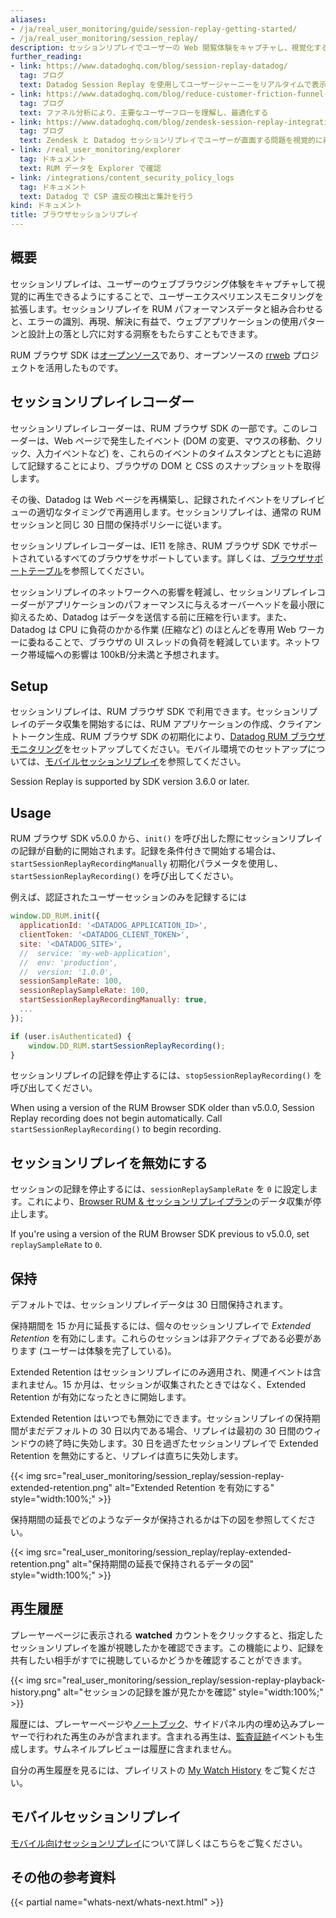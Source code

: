 ```yaml
---
aliases:
- /ja/real_user_monitoring/guide/session-replay-getting-started/
- /ja/real_user_monitoring/session_replay/
description: セッションリプレイでユーザーの Web 閲覧体験をキャプチャし、視覚化する方法について説明します。
further_reading:
- link: https://www.datadoghq.com/blog/session-replay-datadog/
  tag: ブログ
  text: Datadog Session Replay を使用してユーザージャーニーをリアルタイムで表示
- link: https://www.datadoghq.com/blog/reduce-customer-friction-funnel-analysis/
  tag: ブログ
  text: ファネル分析により、主要なユーザーフローを理解し、最適化する
- link: https://www.datadoghq.com/blog/zendesk-session-replay-integration/
  tag: ブログ
  text: Zendesk と Datadog セッションリプレイでユーザーが直面する問題を視覚的に再生する
- link: /real_user_monitoring/explorer
  tag: ドキュメント
  text: RUM データを Explorer で確認
- link: /integrations/content_security_policy_logs
  tag: ドキュメント
  text: Datadog で CSP 違反の検出と集計を行う
kind: ドキュメント
title: ブラウザセッションリプレイ
---
```


## 概要

セッションリプレイは、ユーザーのウェブブラウジング体験をキャプチャして視覚的に再生できるようにすることで、ユーザーエクスペリエンスモニタリングを拡張します。セッションリプレイを RUM パフォーマンスデータと組み合わせると、エラーの識別、再現、解決に有益で、ウェブアプリケーションの使用パターンと設計上の落とし穴に対する洞察をもたらすこともできます。

RUM ブラウザ SDK は[オープンソース][1]であり、オープンソースの [rrweb][2] プロジェクトを活用したものです。

## セッションリプレイレコーダー

セッションリプレイレコーダーは、RUM ブラウザ SDK の一部です。このレコーダーは、Web ページで発生したイベント (DOM の変更、マウスの移動、クリック、入力イベントなど) を、これらのイベントのタイムスタンプとともに追跡して記録することにより、ブラウザの DOM と CSS のスナップショットを取得します。

その後、Datadog は Web ページを再構築し、記録されたイベントをリプレイビューの適切なタイミングで再適用します。セッションリプレイは、通常の RUM セッションと同じ 30 日間の保持ポリシーに従います。

セッションリプレイレコーダーは、IE11 を除き、RUM ブラウザ SDK でサポートされているすべてのブラウザをサポートしています。詳しくは、[ブラウザサポートテーブル][3]を参照してください。

セッションリプレイのネットワークへの影響を軽減し、セッションリプレイレコーダーがアプリケーションのパフォーマンスに与えるオーバーヘッドを最小限に抑えるため、Datadog はデータを送信する前に圧縮を行います。また、Datadog は CPU に負荷のかかる作業 (圧縮など) のほとんどを専用 Web ワーカーに委ねることで、ブラウザの UI スレッドの負荷を軽減しています。ネットワーク帯域幅への影響は 100kB/分未満と予想されます。

## Setup

セッションリプレイは、RUM ブラウザ SDK で利用できます。セッションリプレイのデータ収集を開始するには、RUM アプリケーションの作成、クライアントトークン生成、RUM ブラウザ SDK の初期化により、[Datadog RUM ブラウザモニタリング][4]をセットアップしてください。モバイル環境でのセットアップについては、[モバイルセッションリプレイ][5]を参照してください。

<div class="alert alert-info">Session Replay is supported by SDK version 3.6.0 or later.</div>

## Usage

RUM ブラウザ SDK v5.0.0 から、`init()` を呼び出した際にセッションリプレイの記録が自動的に開始されます。記録を条件付きで開始する場合は、`startSessionReplayRecordingManually` 初期化パラメータを使用し、`startSessionReplayRecording()` を呼び出してください。

例えば、認証されたユーザーセッションのみを記録するには

```javascript
window.DD_RUM.init({
  applicationId: '<DATADOG_APPLICATION_ID>',
  clientToken: '<DATADOG_CLIENT_TOKEN>',
  site: '<DATADOG_SITE>',
  //  service: 'my-web-application',
  //  env: 'production',
  //  version: '1.0.0',
  sessionSampleRate: 100,
  sessionReplaySampleRate: 100,
  startSessionReplayRecordingManually: true,
  ...
});

if (user.isAuthenticated) {
    window.DD_RUM.startSessionReplayRecording();
}
```

セッションリプレイの記録を停止するには、`stopSessionReplayRecording()` を呼び出してください。

<div class="alert alert-warning">When using a version of the RUM Browser SDK older than v5.0.0, Session Replay recording does not begin automatically. Call <code>startSessionReplayRecording()</code> to begin recording.</div>

## セッションリプレイを無効にする

セッションの記録を停止するには、`sessionReplaySampleRate` を `0` に設定します。これにより、[Browser RUM & セッションリプレイプラン][6]のデータ収集が停止します。

<div class="alert alert-warning">If you're using a version of the RUM Browser SDK previous to v5.0.0, set <code>replaySampleRate</code> to <code>0</code>.</div>

## 保持

デフォルトでは、セッションリプレイデータは 30 日間保持されます。

保持期間を 15 か月に延長するには、個々のセッションリプレイで _Extended Retention_ を有効にします。これらのセッションは非アクティブである必要があります (ユーザーは体験を完了している)。

Extended Retention はセッションリプレイにのみ適用され、関連イベントは含まれません。15 か月は、セッションが収集されたときではなく、Extended Retention が有効になったときに開始します。

Extended Retention はいつでも無効にできます。セッションリプレイの保持期間がまだデフォルトの 30 日以内である場合、リプレイは最初の 30 日間のウィンドウの終了時に失効します。30 日を過ぎたセッションリプレイで Extended Retention を無効にすると、リプレイは直ちに失効します。

{{< img src="real_user_monitoring/session_replay/session-replay-extended-retention.png" alt="Extended Retention を有効にする" style="width:100%;" >}}

保持期間の延長でどのようなデータが保持されるかは下の図を参照してください。

{{< img src="real_user_monitoring/session_replay/replay-extended-retention.png" alt="保持期間の延長で保持されるデータの図" style="width:100%;" >}}

## 再生履歴

プレーヤーページに表示される **watched** カウントをクリックすると、指定したセッションリプレイを誰が視聴したかを確認できます。この機能により、記録を共有したい相手がすでに視聴しているかどうかを確認することができます。

{{< img src="real_user_monitoring/session_replay/session-replay-playback-history.png" alt="セッションの記録を誰が見たかを確認" style="width:100%;" >}}

履歴には、プレーヤーページや[ノートブック][8]、サイドパネル内の埋め込みプレーヤーで行われた再生のみが含まれます。含まれる再生は、[監査証跡][7]イベントも生成します。サムネイルプレビューは履歴に含まれません。

自分の再生履歴を見るには、プレイリストの [My Watch History][9] をご覧ください。

## モバイルセッションリプレイ

[モバイル向けセッションリプレイ][5]について詳しくはこちらをご覧ください。

## その他の参考資料

{{< partial name="whats-next/whats-next.html" >}}

[1]: https://github.com/DataDog/browser-sdk
[2]: https://www.rrweb.io/
[3]: https://github.com/DataDog/browser-sdk/blob/main/packages/rum/BROWSER_SUPPORT.md
[4]: /ja/real_user_monitoring/browser/
[5]: /ja/real_user_monitoring/session_replay/mobile/
[6]: https://www.datadoghq.com/pricing/?product=real-user-monitoring--session-replay#real-user-monitoring--session-replay
[7]: https://docs.datadoghq.com/ja/account_management/audit_trail/
[8]: https://docs.datadoghq.com/ja/notebooks/
[9]: https://app.datadoghq.com/rum/replay/playlists/my-watch-history